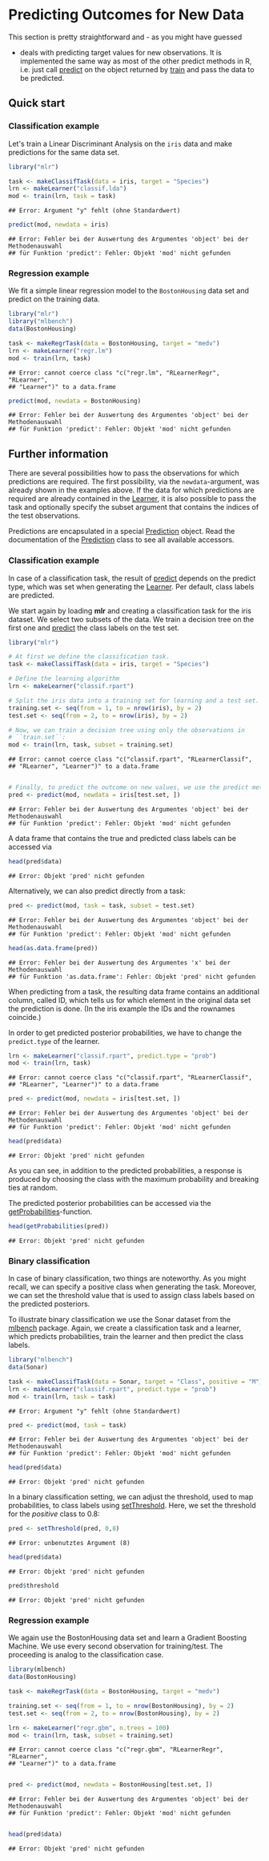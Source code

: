 Predicting Outcomes for New Data
================================

This section is pretty straightforward and - as you might have guessed
- deals with predicting target values for new observations. It is
implemented the same way as most of the other predict methods in R, i.e. just 
call [predict](http://berndbischl.github.io/mlr/predict.WrappedModel.html) on the object returned by [train](http://berndbischl.github.io/mlr/train.html) and pass the data to be predicted.


Quick start
-----------

### Classification example

Let's train a Linear Discriminant Analysis on the ``iris`` data and make predictions 
for the same data set.


```r
library("mlr")

task <- makeClassifTask(data = iris, target = "Species")
lrn <- makeLearner("classif.lda")
mod <- train(lrn, task = task)
```

```
## Error: Argument "y" fehlt (ohne Standardwert)
```

```r
predict(mod, newdata = iris)
```

```
## Error: Fehler bei der Auswertung des Argumentes 'object' bei der Methodenauswahl
## für Funktion 'predict': Fehler: Objekt 'mod' nicht gefunden
```



### Regression example

We fit a simple linear regression model to the ``BostonHousing`` data set and predict
on the training data.


```r
library("mlr")
library("mlbench")
data(BostonHousing)

task <- makeRegrTask(data = BostonHousing, target = "medv")
lrn <- makeLearner("regr.lm")
mod <- train(lrn, task)
```

```
## Error: cannot coerce class "c("regr.lm", "RLearnerRegr", "RLearner",
## "Learner")" to a data.frame
```

```r
predict(mod, newdata = BostonHousing)
```

```
## Error: Fehler bei der Auswertung des Argumentes 'object' bei der Methodenauswahl
## für Funktion 'predict': Fehler: Objekt 'mod' nicht gefunden
```



Further information
-------------------

There are several possibilities how to pass the observations for which 
predictions are required.
The first possibility, via the ``newdata``-argument, was already shown in the 
examples above.
If the data for which predictions are required are already contained in 
the [Learner](http://berndbischl.github.io/mlr/makeLearner.html), it is also possible to pass the task and optionally specify 
the subset argument that contains the indices of the test observations.

Predictions are encapsulated in a special [Prediction](http://berndbischl.github.io/mlr/Prediction.html) object. Read the
documentation of the [Prediction](http://berndbischl.github.io/mlr/Prediction.html) class to see all available
accessors.


### Classification example

In case of a classification task, the result of [predict](http://berndbischl.github.io/mlr/predict.WrappedModel.html) depends on 
the predict type, which was set when generating the [Learner](http://berndbischl.github.io/mlr/makeLearner.html). Per default, 
class labels are predicted.

We start again by loading **mlr** and creating a classification task for the 
iris dataset. We select two subsets of the data. We train a decision tree on the
first one and [predict](http://berndbischl.github.io/mlr/predict.WrappedModel.html) the class labels on the test set.


```r
library("mlr")

# At first we define the classification task.
task <- makeClassifTask(data = iris, target = "Species")

# Define the learning algorithm
lrn <- makeLearner("classif.rpart")

# Split the iris data into a training set for learning and a test set.
training.set <- seq(from = 1, to = nrow(iris), by = 2)
test.set <- seq(from = 2, to = nrow(iris), by = 2)

# Now, we can train a decision tree using only the observations in
# ``train.set``:
mod <- train(lrn, task, subset = training.set)
```

```
## Error: cannot coerce class "c("classif.rpart", "RLearnerClassif",
## "RLearner", "Learner")" to a data.frame
```

```r

# Finally, to predict the outcome on new values, we use the predict method:
pred <- predict(mod, newdata = iris[test.set, ])
```

```
## Error: Fehler bei der Auswertung des Argumentes 'object' bei der Methodenauswahl
## für Funktion 'predict': Fehler: Objekt 'mod' nicht gefunden
```


A data frame that contains the true and predicted class labels can be accessed via


```r
head(pred$data)
```

```
## Error: Objekt 'pred' nicht gefunden
```


Alternatively, we can also predict directly from a task:


```r
pred <- predict(mod, task = task, subset = test.set)
```

```
## Error: Fehler bei der Auswertung des Argumentes 'object' bei der Methodenauswahl
## für Funktion 'predict': Fehler: Objekt 'mod' nicht gefunden
```

```r
head(as.data.frame(pred))
```

```
## Error: Fehler bei der Auswertung des Argumentes 'x' bei der Methodenauswahl
## für Funktion 'as.data.frame': Fehler: Objekt 'pred' nicht gefunden
```


When predicting from a task, the resulting data frame contains an additional column, 
called ID, which tells us for which element in the original data set the prediction 
is done. 
(In the iris example the IDs and the rownames coincide.)

In order to get predicted posterior probabilities, we have to change the ``predict.type``
of the learner.


```r
lrn <- makeLearner("classif.rpart", predict.type = "prob")
mod <- train(lrn, task)
```

```
## Error: cannot coerce class "c("classif.rpart", "RLearnerClassif",
## "RLearner", "Learner")" to a data.frame
```

```r
pred <- predict(mod, newdata = iris[test.set, ])
```

```
## Error: Fehler bei der Auswertung des Argumentes 'object' bei der Methodenauswahl
## für Funktion 'predict': Fehler: Objekt 'mod' nicht gefunden
```

```r
head(pred$data)
```

```
## Error: Objekt 'pred' nicht gefunden
```


As you can see, in addition to the predicted probabilities, a response
is produced by choosing the class with the maximum probability and
breaking ties at random.

The predicted posterior probabilities can be accessed via the [getProbabilities](http://berndbischl.github.io/mlr/getProbabilities.html)-function.


```r
head(getProbabilities(pred))
```

```
## Error: Objekt 'pred' nicht gefunden
```



### Binary classification

In case of binary classification, two things are noteworthy. As you might recall, 
we can specify a positive class when generating the task. Moreover, we can set the
threshold value that is used to assign class labels based on the predicted 
posteriors.

To illustrate binary classification we use the Sonar dataset from the
[mlbench](http://cran.r-project.org/web/packages/mlbench/index.html) package. Again, we create a classification task and a learner, which 
predicts probabilities, train the learner and then predict the class labels.



```r
library("mlbench")
data(Sonar)

task <- makeClassifTask(data = Sonar, target = "Class", positive = "M")
lrn <- makeLearner("classif.rpart", predict.type = "prob")
mod <- train(lrn, task = task)
```

```
## Error: Argument "y" fehlt (ohne Standardwert)
```

```r
pred <- predict(mod, task = task)
```

```
## Error: Fehler bei der Auswertung des Argumentes 'object' bei der Methodenauswahl
## für Funktion 'predict': Fehler: Objekt 'mod' nicht gefunden
```

```r
head(pred$data)
```

```
## Error: Objekt 'pred' nicht gefunden
```


In a binary classification setting, we can adjust the threshold, used
to map probabilities, to class labels using [setThreshold](http://berndbischl.github.io/mlr/setThreshold.html). Here, we set
the threshold for the *positive* class to 0.8:


```r
pred <- setThreshold(pred, 0,8)
```

```
## Error: unbenutztes Argument (8)
```

```r
head(pred$data)
```

```
## Error: Objekt 'pred' nicht gefunden
```

```r
pred$threshold
```

```
## Error: Objekt 'pred' nicht gefunden
```



### Regression example

We again use the BostonHousing data set and learn a Gradient Boosting
Machine. We use every second observation for training/test. The
proceeding is analog to the classification case.


```r
library(mlbench)
data(BostonHousing)

task <- makeRegrTask(data = BostonHousing, target = "medv")

training.set <- seq(from = 1, to = nrow(BostonHousing), by = 2)
test.set <- seq(from = 2, to = nrow(BostonHousing), by = 2)

lrn <- makeLearner("regr.gbm", n.trees = 100)
mod <- train(lrn, task, subset = training.set)
```

```
## Error: cannot coerce class "c("regr.gbm", "RLearnerRegr", "RLearner",
## "Learner")" to a data.frame
```

```r

pred <- predict(mod, newdata = BostonHousing[test.set, ])
```

```
## Error: Fehler bei der Auswertung des Argumentes 'object' bei der Methodenauswahl
## für Funktion 'predict': Fehler: Objekt 'mod' nicht gefunden
```

```r

head(pred$data)
```

```
## Error: Objekt 'pred' nicht gefunden
```



